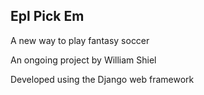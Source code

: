 ## Epl Pick Em

A new way to play fantasy soccer

An ongoing project by William Shiel

Developed using the Django web framework
